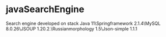 # javaSearchEngine
Search engine developed on stack Java 11\Springframework 2.1.4\MySQL 8.0.26\JSOUP 1.20.2.\Russianmorphology 1.5\Json-simple 1.1.1
